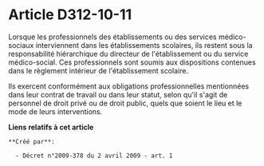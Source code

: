# Article D312-10-11

Lorsque les professionnels des établissements ou des services médico-sociaux interviennent dans les établissements scolaires,
ils restent sous la responsabilité hiérarchique du directeur de l'établissement ou du service médico-social. Ces
professionnels sont soumis aux dispositions contenues dans le règlement intérieur de l'établissement scolaire. 

Ils exercent conformément aux obligations professionnelles mentionnées dans leur contrat de travail ou dans leur statut,
selon qu'il s'agit de personnel de droit privé ou de droit public, quels que soient le lieu et le mode de leurs
interventions.

**Liens relatifs à cet article**

	**Créé par**:

	  - Décret n°2009-378 du 2 avril 2009 - art. 1
